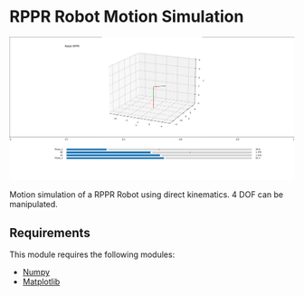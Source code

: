 # RPPR Robot Motion Simulation

![Design preview for the Web Page](preview.png)

Motion simulation of a RPPR Robot using direct kinematics. 4 DOF can be manipulated.

## Requirements

This module requires the following modules:
- [Numpy](https://numpy.org/)
- [Matplotlib](https://matplotlib.org/)